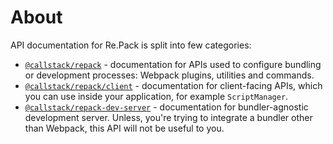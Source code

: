 # About

API documentation for Re.Pack is split into few categories:

- [`@callstack/repack`](./repack) - documentation for APIs used to configure bundling or development processes: Webpack plugins, utilities and commands.
- [`@callstack/repack/client`](./repack/client) - documentation for client-facing APIs, which you can use inside your application, for example `ScriptManager`.
- [`@callstack/repack-dev-server`](./dev-server) - documentation for bundler-agnostic development server. Unless, you're trying to integrate a bundler other than Webpack, this API will not be useful to you.

